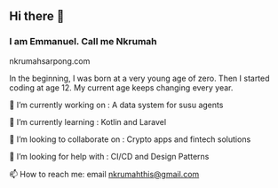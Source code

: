 ## Hi there 👋
### I am Emmanuel. Call me Nkrumah

nkrumahsarpong.com

In the beginning, I was born at a very young age of zero.
Then I started coding at age 12.
My current age keeps changing every year.

🔭 I’m currently working on : A data system for susu agents

🌱 I’m currently learning : Kotlin and Laravel

👯 I’m looking to collaborate on : Crypto apps and fintech solutions

🤔 I’m looking for help with : CI/CD and Design Patterns

📫 How to reach me: email nkrumahthis@gmail.com
